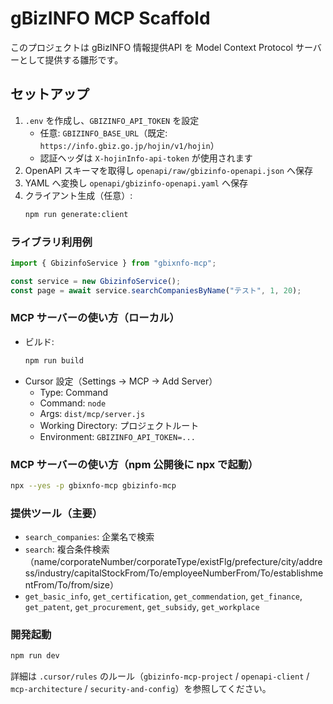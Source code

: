 # gBizINFO MCP Scaffold

このプロジェクトは gBizINFO 情報提供API を Model Context Protocol サーバーとして提供する雛形です。

## セットアップ
1. `.env` を作成し、`GBIZINFO_API_TOKEN` を設定
   - 任意: `GBIZINFO_BASE_URL`（既定: `https://info.gbiz.go.jp/hojin/v1/hojin`）
   - 認証ヘッダは `X-hojinInfo-api-token` が使用されます
2. OpenAPI スキーマを取得し `openapi/raw/gbizinfo-openapi.json` へ保存
3. YAML へ変換し `openapi/gbizinfo-openapi.yaml` へ保存
4. クライアント生成（任意）:
   ```sh
   npm run generate:client
   ```

### ライブラリ利用例
```ts
import { GbizinfoService } from "gbixnfo-mcp";

const service = new GbizinfoService();
const page = await service.searchCompaniesByName("テスト", 1, 20);
```

### MCP サーバーの使い方（ローカル）
- ビルド:
  ```sh
  npm run build
  ```
- Cursor 設定（Settings → MCP → Add Server）
  - Type: Command
  - Command: `node`
  - Args: `dist/mcp/server.js`
  - Working Directory: プロジェクトルート
  - Environment: `GBIZINFO_API_TOKEN=...`

### MCP サーバーの使い方（npm 公開後に npx で起動）
```sh
npx --yes -p gbixnfo-mcp gbizinfo-mcp
```

### 提供ツール（主要）
- `search_companies`: 企業名で検索
- `search`: 複合条件検索（name/corporateNumber/corporateType/existFlg/prefecture/city/address/industry/capitalStockFrom/To/employeeNumberFrom/To/establishmentFrom/To/from/size）
- `get_basic_info`, `get_certification`, `get_commendation`, `get_finance`, `get_patent`, `get_procurement`, `get_subsidy`, `get_workplace`

### 開発起動
```sh
npm run dev
```

詳細は `.cursor/rules` のルール（`gbizinfo-mcp-project` / `openapi-client` / `mcp-architecture` / `security-and-config`）を参照してください。


